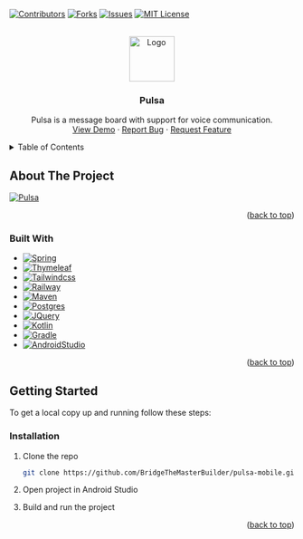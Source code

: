 <a name="readme-top"></a>

[![Contributors][contributors-shield]][contributors-url]
[![Forks][forks-shield]][forks-url]
[![Issues][issues-shield]][issues-url]
[![MIT License][license-shield]][license-url]

<!-- PROJECT LOGO -->
<br />
<div align="center">
  <a href="https://github.com/Selph/pulsa">
    <img src="https://github.com/Selph/pulsa/blob/master/images/pulsa.png" alt="Logo" width="80" height="80">
  </a>

<h3 align="center">Pulsa</h3>

  <p align="center">
    Pulsa is a message board with support for voice communication.
    <br />
    <a href="https://pulsa-production.up.railway.app/">View Demo</a>
    ·
    <a href="https://github.com/Selph/pulsa/issues">Report Bug</a>
    ·
    <a href="https://github.com/Selph/pulsa/issues">Request Feature</a>
  </p>
</div>

<!-- TABLE OF CONTENTS -->
<details>
  <summary>Table of Contents</summary>
  <ol>
    <li>
      <a href="#about-the-project">About The Project</a>
      <ul>
        <li><a href="#built-with">Built With</a></li>
      </ul>
    </li>
    <li>
      <a href="#getting-started">Getting Started</a>
      <ul>
        <li><a href="#prerequisites">Prerequisites</a></li>
        <li><a href="#installation">Installation</a></li>
      </ul>
    </li>
    <li><a href="#roadmap">Roadmap</a></li>
    <li><a href="#contributing">Contributing</a></li>
    <li><a href="#contact">Contact</a></li>
  </ol>
</details>

<!-- ABOUT THE PROJECT -->

## About The Project

[![Pulsa][product-screenshot]](https://pulsa-production.up.railway.app/)
<p align="right">(<a href="#readme-top">back to top</a>)</p>

### Built With

- [![Spring][spring.io]][spring-url]
- [![Thymeleaf][thymeleaf.org]][thymeleaf-url]
- [![Tailwindcss][tailwindcss.com]][tailwindcss-url]
- [![Railway][railway.app]][railway-url]
- [![Maven][maven.apache.org]][maven.apache-url]
- [![Postgres][postgres.org]][postgres-url]
- [![JQuery][jquery.com]][jquery-url]
- [![Kotlin][kotlinlang.org]][kotlin-url]
- [![Gradle][gradle.org]][gradle-url]
- [![AndroidStudio][developer.android.com]][android-url]

<p align="right">(<a href="#readme-top">back to top</a>)</p>

<!-- GETTING STARTED -->

## Getting Started

To get a local copy up and running follow these steps:

### Installation

1. Clone the repo
   ```sh
   git clone https://github.com/BridgeTheMasterBuilder/pulsa-mobile.git
   ```
2. Open project in Android Studio

3. Build and run the project

<p align="right">(<a href="#readme-top">back to top</a>)</p>

[contributors-shield]: https://img.shields.io/github/contributors/Selph/pulsa.svg?style=for-the-badge
[contributors-url]: https://github.com/BridgeTheMasterBuilder/pulsa-mobile/graphs/contributors
[forks-shield]: https://img.shields.io/github/forks/BridgeTheMasterBuilder/pulsa-mobile.svg?style=for-the-badge
[forks-url]: https://github.com/BridgeTheMasterBuilder/pulsa-mobile/network/members
[stars-shield]: https://img.shields.io/github/stars/BridgeTheMasterBuilder/pulsa-mobile.svg?style=for-the-badge
[stars-url]: https://github.com/BridgeTheMasterBuilder/pulsa-mobile/stargazers
[issues-shield]: https://img.shields.io/github/issues/BridgeTheMasterBuilder/pulsa-mobile.svg?style=for-the-badge
[issues-url]: https://github.com/BridgeTheMasterBuilder/pulsa-mobile/issues
[license-shield]: https://img.shields.io/github/license/BridgeTheMasterBuilder/pulsa-mobile.svg?style=for-the-badge
[license-url]: https://github.com/BridgeTheMasterBuilder/pulsa-mobile/blob/master/LICENSE.txt
[linkedin-shield]: https://img.shields.io/badge/-LinkedIn-black.svg?style=for-the-badge&logo=linkedin&colorB=555
[linkedin-url]: https://linkedin.com/in/linkedin_username
[product-screenshot]: https://github.com/Selph/pulsa/blob/master/images/screenshot.png
[spring.io]: https://img.shields.io/badge/Spring-FFFFFF?style=for-the-badge&logo=spring&logoColor=6DB33F
[spring-url]: https://spring.io/
[thymeleaf.org]: https://img.shields.io/badge/Thymeleaf-FFF?style=for-the-badge&logo=thymeleaf&logoColor=005F0F
[thymeleaf-url]: https://thymeleaf.org/
[railway.app]: https://img.shields.io/badge/Railway-0B0D0E?style=for-the-badge&logo=railway&logoColor=FFF
[railway-url]: https://railway.app/
[tailwindcss.com]: https://img.shields.io/badge/Tailwindcss-FFF?style=for-the-badge&logo=tailwindcss&logoColor=06B6D4
[tailwindcss-url]: https://tailwindcss.com/
[maven.apache.org]: https://img.shields.io/badge/Maven-fff?style=for-the-badge&logo=apachemaven&logoColor=C71A36
[maven.apache-url]: https://maven.apache.org/
[postgres.org]: https://img.shields.io/badge/Postgresql-fff?style=for-the-badge&logo=postgresql&logoColor=4169E1
[postgres-url]: https://www.postgresql.org/
[jquery.com]: https://img.shields.io/badge/jQuery-0769AD?style=for-the-badge&logo=jquery&logoColor=white
[jquery-url]: https://jquery.com
[kotlinlang.org]: https://img.shields.io/badge/Kotlin-black?style=for-the-badge&logo=kotlin&logoColor=purple
[kotlin-url]: https://kotlinlang.org
[gradle.org]: https://img.shields.io/badge/Gradle-black?style=for-the-badge&logo=gradle&logoColor=green
[gradle-url]: https://gradle.org
[developer.android.com]: https://img.shields.io/badge/AndroidStudio-black?style=for-the-badge&logo=androidstudio
[android-url]: https://developer.android.com
